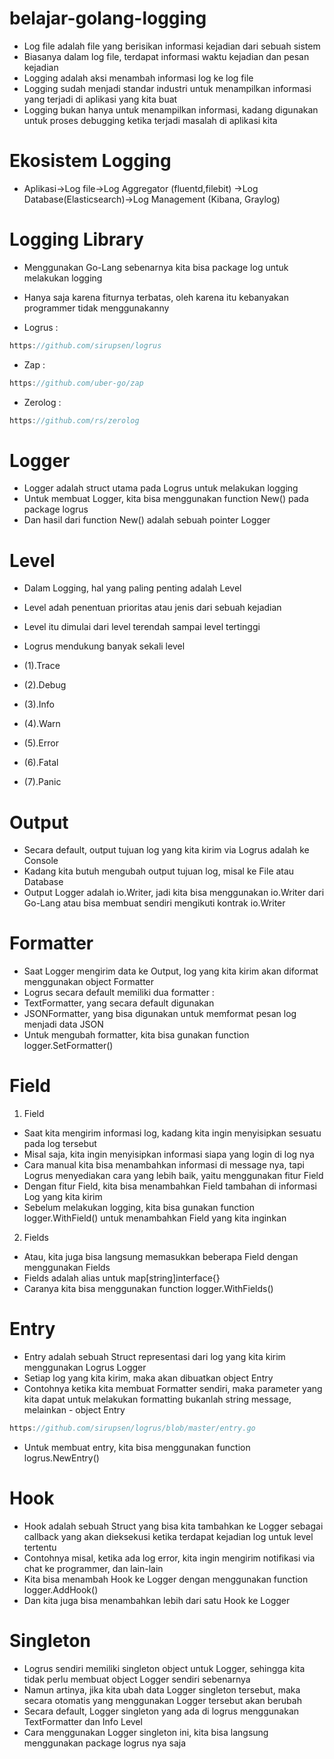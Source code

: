 # belajar-golang-logging
- Log file adalah file yang berisikan informasi kejadian dari sebuah sistem
- Biasanya dalam log file, terdapat informasi waktu kejadian dan pesan kejadian
- Logging adalah aksi menambah informasi log ke log file
- Logging sudah menjadi standar industri untuk menampilkan informasi yang terjadi di aplikasi yang kita buat
- Logging bukan hanya untuk menampilkan informasi, kadang digunakan untuk proses debugging ketika terjadi masalah di aplikasi kita

# Ekosistem Logging
- Aplikasi->Log file->Log Aggregator (fluentd,filebit) ->Log Database(Elasticsearch)->Log Management (Kibana, Graylog)

# Logging Library
- Menggunakan Go-Lang sebenarnya kita bisa package log untuk melakukan logging
- Hanya saja karena fiturnya terbatas, oleh karena itu kebanyakan programmer tidak menggunakanny

- Logrus :
```go
https://github.com/sirupsen/logrus
```
- Zap : 
```go
https://github.com/uber-go/zap
```
- Zerolog : 
```go
https://github.com/rs/zerolog
```  

# Logger
- Logger adalah struct utama pada Logrus untuk melakukan logging
- Untuk membuat Logger, kita bisa menggunakan function New() pada package logrus
- Dan hasil dari function New() adalah sebuah pointer Logger

# Level
- Dalam Logging, hal yang paling penting adalah Level
- Level adah penentuan prioritas atau jenis dari sebuah kejadian
- Level itu dimulai dari level terendah sampai level tertinggi
- Logrus mendukung banyak sekali level

- (1).Trace
- (2).Debug
- (3).Info
- (4).Warn
- (5).Error
- (6).Fatal
- (7).Panic

#  Output
- Secara default, output tujuan log yang kita kirim via Logrus adalah ke Console
- Kadang kita butuh mengubah output tujuan log, misal ke File atau Database
- Output Logger adalah io.Writer, jadi kita bisa menggunakan io.Writer dari Go-Lang atau bisa membuat sendiri mengikuti kontrak io.Writer


# Formatter
- Saat Logger mengirim data ke Output, log yang kita kirim akan diformat menggunakan object Formatter
- Logrus secara default memiliki dua formatter :
- TextFormatter, yang secara default digunakan
- JSONFormatter, yang bisa digunakan untuk memformat pesan log menjadi data JSON
- Untuk mengubah formatter, kita bisa gunakan function logger.SetFormatter()

# Field
1. Field
- Saat kita mengirim informasi log, kadang kita ingin menyisipkan sesuatu pada log tersebut
- Misal saja, kita ingin menyisipkan informasi siapa yang login di log nya
- Cara manual kita bisa menambahkan informasi di message nya, tapi Logrus menyediakan cara yang lebih baik, yaitu menggunakan fitur Field
- Dengan fitur Field, kita bisa menambahkan Field tambahan di informasi Log yang kita kirim
- Sebelum melakukan logging, kita bisa gunakan function logger.WithField() untuk menambahkan Field yang kita inginkan
2. Fields
- Atau, kita juga bisa langsung memasukkan beberapa Field dengan menggunakan Fields
- Fields adalah alias untuk map[string]interface{}
- Caranya kita bisa menggunakan function logger.WithFields()


# Entry
- Entry adalah sebuah Struct representasi dari log yang kita kirim menggunakan Logrus Logger
- Setiap log yang kita kirim, maka akan dibuatkan object Entry
- Contohnya ketika kita membuat Formatter sendiri, maka parameter yang kita dapat untuk melakukan formatting bukanlah string message, melainkan - object Entry
```go
https://github.com/sirupsen/logrus/blob/master/entry.go
``` 
- Untuk membuat entry, kita bisa menggunakan function logrus.NewEntry()

# Hook
- Hook adalah sebuah Struct yang bisa kita tambahkan ke Logger sebagai callback yang akan dieksekusi ketika terdapat kejadian log untuk level tertentu
- Contohnya misal, ketika ada log error, kita ingin mengirim notifikasi via chat ke programmer, dan lain-lain
- Kita bisa menambah Hook ke Logger dengan menggunakan function logger.AddHook()
- Dan kita juga bisa menambahkan lebih dari satu Hook ke Logger


# Singleton
- Logrus sendiri memiliki singleton object untuk Logger, sehingga kita tidak perlu membuat object Logger sendiri sebenarnya
- Namun artinya, jika kita ubah data Logger singleton tersebut, maka secara otomatis yang menggunakan Logger tersebut akan berubah
- Secara default, Logger singleton yang ada di logrus menggunakan TextFormatter dan Info Level
- Cara menggunakan Logger singleton ini, kita bisa langsung menggunakan package logrus nya saja
